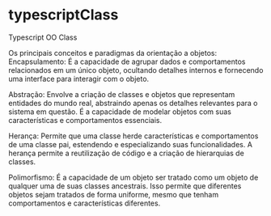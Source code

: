 # typescriptClass
Typescript OO Class

Os principais conceitos e paradigmas da orientação a objetos:
Encapsulamento: É a capacidade de agrupar dados e comportamentos relacionados em um único objeto, ocultando detalhes internos e fornecendo uma interface para interagir com o objeto.

Abstração: Envolve a criação de classes e objetos que representam entidades do mundo real, abstraindo apenas os detalhes relevantes para o sistema em questão. É a capacidade de modelar objetos com suas características e comportamentos essenciais.

Herança: Permite que uma classe herde características e comportamentos de uma classe pai, estendendo e especializando suas funcionalidades. A herança permite a reutilização de código e a criação de hierarquias de classes.

Polimorfismo: É a capacidade de um objeto ser tratado como um objeto de qualquer uma de suas classes ancestrais. Isso permite que diferentes objetos sejam tratados de forma uniforme, mesmo que tenham comportamentos e características diferentes.
